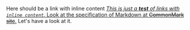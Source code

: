Here should be a link with inline content
[*This is just a __test__ of links with `inline content`.* Look at the specification of Markdown at ~~CommonMark site~~.](https://commonmark.org/)
Let's have a look at it.
